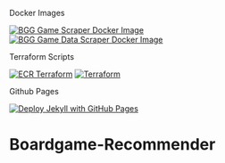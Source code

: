 Docker Images

[![BGG Game Scraper Docker Image](https://github.com/bionicle4365/Boardgame-Recommender/actions/workflows/scraper-docker-image.yml/badge.svg)](https://github.com/bionicle4365/Boardgame-Recommender/actions/workflows/scraper-docker-image.yml) [![BGG Game Data Scraper Docker Image](https://github.com/bionicle4365/Boardgame-Recommender/actions/workflows/data-scraper-docker-image.yml/badge.svg)](https://github.com/bionicle4365/Boardgame-Recommender/actions/workflows/data-scraper-docker-image.yml)

Terraform Scripts

[![ECR Terraform](https://github.com/bionicle4365/Boardgame-Recommender/actions/workflows/ecr_terraform.yml/badge.svg)](https://github.com/bionicle4365/Boardgame-Recommender/actions/workflows/ecr_terraform.yml) [![Terraform](https://github.com/bionicle4365/Boardgame-Recommender/actions/workflows/terraform.yml/badge.svg)](https://github.com/bionicle4365/Boardgame-Recommender/actions/workflows/terraform.yml)

Github Pages

[![Deploy Jekyll with GitHub Pages](https://github.com/bionicle4365/Boardgame-Recommender/actions/workflows/jekyll-gh-pages.yml/badge.svg)](https://github.com/bionicle4365/Boardgame-Recommender/actions/workflows/jekyll-gh-pages.yml)
# Boardgame-Recommender

